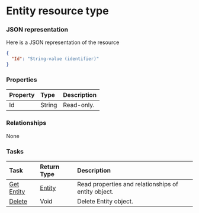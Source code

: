 # Entity resource type



### JSON representation

Here is a JSON representation of the resource

<!-- {
  "blockType": "resource",
  "optionalProperties": [

  ],
  "@odata.type": "microsoft.graph.entity"
}-->

```json
{
  "Id": "String-value (identifier)"
}

```
### Properties
| Property	   | Type	|Description|
|:---------------|:--------|:----------|
|Id|String| Read-only.|

### Relationships
None


### Tasks

| Task		   | Return Type	|Description|
|:---------------|:--------|:----------|
|[Get Entity](../api/entity_get.md) | [Entity](entity.md) |Read properties and relationships of entity object.|
|[Delete](../api/entity_delete.md) | Void	|Delete Entity object. |

<!-- uuid: fe2495c1-80c7-4880-9323-6d6aa0269ca6
2015-10-19 08:46:45 UTC -->
<!-- {
  "type": "#page.annotation",
  "description": "Entity resource",
  "keywords": "",
  "section": "documentation",
  "tocPath": ""
}-->
